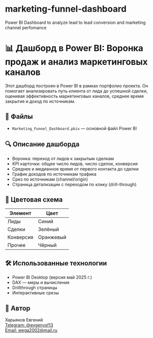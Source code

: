 # marketing-funnel-dashboard
Power BI Dashboard to analyze lead to lead conversion and marketing channel perfomance
# 📊 Дашборд в Power BI: Воронка продаж и анализ маркетинговых каналов

Этот дашборд построен в Power BI в рамках портфолио проекта. Он помогает анализировать путь клиента от лида до успешной сделки, оценивая эффективность маркетинговых каналов, среднее время закрытия и доход по источникам.

## 📁 Файлы

- `Marketing_Funnel_Dashboard.pbix` — основной файл Power BI

## 🔍 Описание дашборда

- Воронка: переход от лидов к закрытым сделкам
- KPI карточки: общее число лидов, число сделок, конверсия
- Среднее и медианное время от первого контакта до сделки
- График доходов по источникам трафика
- Срез по источникам (channel/origin)
- Страница детализации с переходом по клику (drill-through)

## 🎨 Цветовая схема

| Элемент        | Цвет       |
|----------------|------------|
| Лиды           | Синий      |
| Сделки         | Зелёный    |
| Конверсия      | Оранжевый  |
| Прочее         | Чёрный     |

## 🛠 Использованные технологии

- Power BI Desktop (версия май 2025 г.)
- DAX — меры и вычисления
- Drillthrough страницы
- Интерактивные срезы

## 👤 Автор

Харьянов Евгений  
[Telegram: @evgenysf13](https://t.me/evgenysf13)  
[Email: wega2002@mail.ru](mailto:wega2002@mail.ru)

